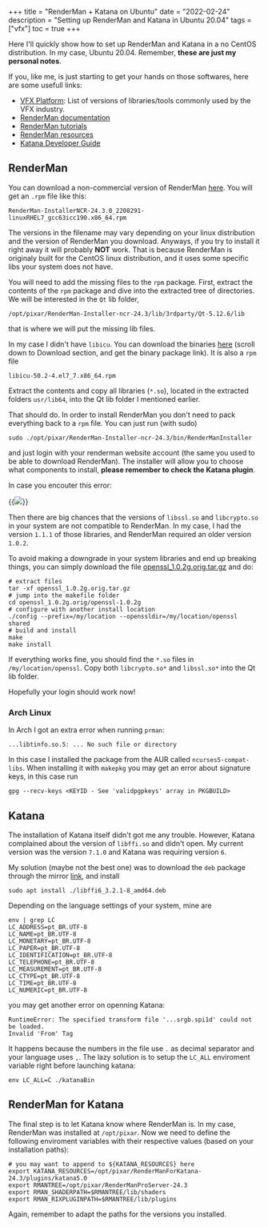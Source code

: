 +++
title = "RenderMan + Katana on Ubuntu"
date = "2022-02-24"
description = "Setting up RenderMan and Katana in Ubuntu 20.04"
tags = ["vfx"]
toc = true
+++

Here I'll quickly show how to set up RenderMan and Katana in a no CentOS distribution. In my case, Ubuntu 20.04. Remember, **these are just my personal notes**.


If you, like me, is just starting to get your hands on those softwares, here are some usefull links:
- [VFX Platform](http://vfxplatform.com/): List of versions of libraries/tools commonly used by the VFX industry.
- [RenderMan documentation](https://rmanwiki.pixar.com/) 
- [RenderMan tutorials](https://renderman.pixar.com/learn_tutorials)
- [RenderMan resources](https://renderman.pixar.com/community_resources)
- [Katana Developer Guide](https://learn.foundry.com/katana/dev-guide/index.html)

## RenderMan 
You can download a non-commercial version of RenderMan [here](https://renderman.pixar.com/store). You will get an `.rpm` file like this:

```shell
RenderMan-InstallerNCR-24.3.0_2208291-linuxRHEL7_gcc63icc190.x86_64.rpm
```
The versions in the filename may vary depending on your linux distribution and the version of RenderMan you download. Anyways, if you try to install it right away it will probably **NOT** work. That is because RenderMan is originaly built for the CentOS linux distribution, and it uses some specific libs your system does not have.

You will need to add the missing files to the `rpm` package. First, extract the contents of the `rpm` package and dive into the extracted tree of directories. We will be interested in the `Qt` lib folder, 
```shell
/opt/pixar/RenderMan-Installer-ncr-24.3/lib/3rdparty/Qt-5.12.6/lib
```
that is where we will put the missing lib files.

In my case I didn't have `libicu`. You can download the binaries [here](https://centos.pkgs.org/7/centos-x86_64/libicu-50.2-4.el7_7.x86_64.rpm.html) 
(scroll down to Download section, and get the binary package link). It is also a `rpm` file
```shell
libicu-50.2-4.el7_7.x86_64.rpm
```
Extract the contents and copy all libraries (`*.so`), located in the extracted folders `usr/lib64`, into the Qt lib folder I mentioned earlier.

That should do. In order to install RenderMan you don't need to pack everything back to a `rpm` file. You can just run (with sudo)
```shell
sudo ./opt/pixar/RenderMan-Installer-ncr-24.3/bin/RenderManInstaller
```
and just login with your renderman website account (the same you used to be able to download RenderMan). The installer will allow you to choose what components to install, **please remember to check the Katana plugin**. 

In case you encouter this error:

{{<image src="/img/posts/rendermankatana/ssh.png" position="center">}}

Then there are big chances that the versions of `libssl.so` and `libcrypto.so` in your system are not compatible to RenderMan. In my case, I had the version `1.1.1` of those libraries, and RenderMan required an older version `1.0.2`. 

To avoid making a downgrade in your system libraries and end up breaking things, you can simply download the file [openssl_1.0.2g.orig.tar.gz](https://launchpad.net/ubuntu/+source/openssl/1.0.2g-1ubuntu4.17) and do:
```shell
# extract files
tar -xf openssl_1.0.2g.orig.tar.gz
# jump into the makefile folder
cd openssl_1.0.2g.orig/openssl-1.0.2g
# configure with another install location
./config --prefix=/my/location --openssldir=/my/location/openssl shared
# build and install
make
make install
```
If everything works fine, you should find the `*.so` files in `/my/location/openssl`. Copy both `libcrypto.so*` and `libssl.so*` into the Qt lib folder.

Hopefully your login should work now!

### Arch Linux
In Arch I got an extra error when running `prman`:
```shell
...libtinfo.so.5: ... No such file or directory
```
In this case I installed the package from the AUR called `ncurses5-compat-libs`. When installing it with `makepkg` you may get an error about signature keys, in this case run
```shell
gpg --recv-keys <KEYID - See 'validpgpkeys' array in PKGBUILD>
```

## Katana

The installation of Katana itself didn't got me any trouble. However, Katana complained about 
the version of `libffi.so` and didn't open. My current version was the version `7.1.0` and 
Katana was requiring version `6`.

My solution (maybe not the best one) was to download the `deb` package through the mirror
[link](http://mirrors.kernel.org/ubuntu/pool/main/libf/libffi/libffi6_3.2.1-8_amd64.deb), and
install 
```shell
sudo apt install ./libffi6_3.2.1-8_amd64.deb
```

Depending on the language settings of your system, mine are
```shell
env | grep LC
LC_ADDRESS=pt_BR.UTF-8
LC_NAME=pt_BR.UTF-8
LC_MONETARY=pt_BR.UTF-8
LC_PAPER=pt_BR.UTF-8
LC_IDENTIFICATION=pt_BR.UTF-8
LC_TELEPHONE=pt_BR.UTF-8
LC_MEASUREMENT=pt_BR.UTF-8
LC_CTYPE=pt_BR.UTF-8
LC_TIME=pt_BR.UTF-8
LC_NUMERIC=pt_BR.UTF-8
```
you may get another error on openning Katana:
```shell
RuntimeError: The specified transform file '...srgb.spi1d' could not be loaded. 
Invalid 'From' Tag
```

It happens because the numbers in the file use `.` as decimal separator and your language uses `,`.
The lazy solution is to setup the `LC_ALL` enviroment variable right before launching katana:
```shell
env LC_ALL=C ./katanaBin 
```

## RenderMan for Katana
The final step is to let Katana know where RenderMan is. In my case,
RenderMan was installed at `/opt/pixar`. Now we need to define the
following enviroment variables with their respective values 
(based on your installation paths):
```shell
# you may want to append to ${KATANA_RESOURCES} here
export KATANA_RESOURCES=/opt/pixar/RenderManForKatana-24.3/plugins/katana5.0
export RMANTREE=/opt/pixar/RenderManProServer-24.3
export RMAN_SHADERPATH=$RMANTREE/lib/shaders
export RMAN_RIXPLUGINPATH=$RMANTREE/lib/plugins
```

Again, remember to adapt the paths for the versions you installed.
